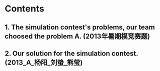 # Contents
## 1. The simulation contest's problems, our team choosed the problem A. (2013年暑期模竞赛题) 
## 2. Our solution for the simulation contest. (2013_A_杨阳_刘蛰_熊莹) 

